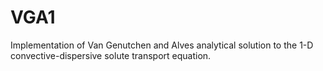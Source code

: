 # VGA1
Implementation of Van Genutchen and Alves analytical solution to the 1-D convective-dispersive solute transport equation.
